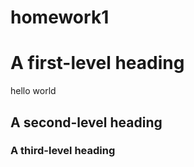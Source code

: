 # homework1

# A first-level heading

hello world

## A second-level heading
### A third-level heading

